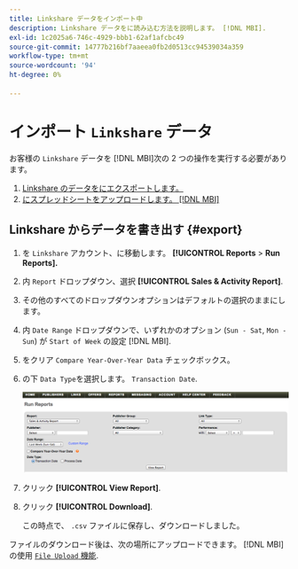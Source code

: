 ```yaml
---
title: Linkshare データをインポート中
description: Linkshare データをに読み込む方法を説明します。 [!DNL MBI].
exl-id: 1c2025a6-746c-4929-bbb1-62af1afcbc49
source-git-commit: 14777b216bf7aaeea0fb2d0513cc94539034a359
workflow-type: tm+mt
source-wordcount: '94'
ht-degree: 0%

---
```


# インポート `Linkshare` データ

お客様の `Linkshare` データを [!DNL MBI]次の 2 つの操作を実行する必要があります。

1. [Linkshare のデータをにエクスポートします。 ](#export)
1. [にスプレッドシートをアップロードします。 [!DNL MBI]](../connecting-data/using-file-uploader.md)

## Linkshare からデータを書き出す {#export}

1. を `Linkshare` アカウント、に移動します。 **[!UICONTROL Reports** > **Run Reports].**

1. 内 `Report` ドロップダウン、選択 **[!UICONTROL Sales & Activity Report]**.

1. その他のすべてのドロップダウンオプションはデフォルトの選択のままにします。

1. 内 `Date Range` ドロップダウンで、いずれかのオプション (`Sun - Sat`, `Mon - Sun`) が `Start of Week` の設定 [!DNL MBI].

1. をクリア `Compare Year-Over-Year Data` チェックボックス。

1. の下 `Data Type`を選択します。 `Transaction Date`.

   ![importing\_linkshare\_data.png](../../../assets/importing_linkshare_data.png)

1. クリック **[!UICONTROL View Report]**.

1. クリック **[!UICONTROL Download]**.

   この時点で、 `.csv` ファイルに保存し、ダウンロードしました。

ファイルのダウンロード後は、次の場所にアップロードできます。 [!DNL MBI] の使用 [`File Upload` 機能](../connecting-data/using-file-uploader.md).
